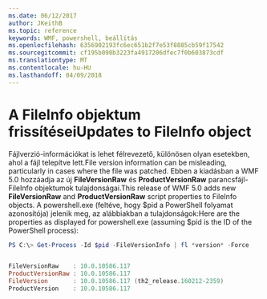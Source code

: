 ```yaml
---
ms.date: 06/12/2017
author: JKeithB
ms.topic: reference
keywords: WMF, powershell, beállítás
ms.openlocfilehash: 6356902193fc6ec651b2f7e53f8885cb59f17542
ms.sourcegitcommit: cf195b090b3223fa4917206dfec7f0b603873cdf
ms.translationtype: MT
ms.contentlocale: hu-HU
ms.lasthandoff: 04/09/2018
---
```

# <a name="updates-to-fileinfo-object"></a><span data-ttu-id="7ef12-102">A FileInfo objektum frissítései</span><span class="sxs-lookup"><span data-stu-id="7ef12-102">Updates to FileInfo object</span></span>
<span data-ttu-id="7ef12-103">Fájlverzió-információkat is lehet félrevezető, különösen olyan esetekben, ahol a fájl telepítve lett.</span><span class="sxs-lookup"><span data-stu-id="7ef12-103">File version information can be misleading, particularly in cases where the file was patched.</span></span> <span data-ttu-id="7ef12-104">Ebben a kiadásban a WMF 5.0 hozzáadja az új **FileVersionRaw** és **ProductVersionRaw** parancsfájl-FileInfo objektumok tulajdonságai.</span><span class="sxs-lookup"><span data-stu-id="7ef12-104">This release of WMF 5.0 adds new **FileVersionRaw** and **ProductVersionRaw** script properties to FileInfo objects.</span></span> <span data-ttu-id="7ef12-105">A powershell.exe (feltéve, hogy $pid a PowerShell folyamat azonosítója) jelenik meg, az alábbiakban a tulajdonságok:</span><span class="sxs-lookup"><span data-stu-id="7ef12-105">Here are the properties as displayed for powershell.exe (assuming $pid is the ID of the PowerShell process):</span></span>

```powershell
PS C:\> Get-Process -Id $pid -FileVersionInfo | fl *version* -Force


FileVersionRaw    : 10.0.10586.117
ProductVersionRaw : 10.0.10586.117
FileVersion       : 10.0.10586.117 (th2_release.160212-2359)
ProductVersion    : 10.0.10586.117